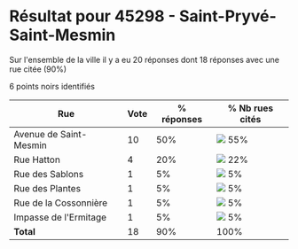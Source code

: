 # Résultat pour 45298 - Saint-Pryvé-Saint-Mesmin

Sur l'ensemble de la ville il y a eu 20 réponses dont 18 réponses avec une rue citée (90%)

6 points noirs identifiés

| Rue | Vote | % réponses | % Nb rues cités|
|-----|------|------------|----------------|
| Avenue de Saint-Mesmin | 10 | 50% | <img src="../../img/bar_55.gif" />&nbsp;55%|
| Rue Hatton | 4 | 20% | <img src="../../img/bar_22.gif" />&nbsp;22%|
| Rue des Sablons | 1 | 5% | <img src="../../img/bar_5.gif" />&nbsp;5%|
| Rue des Plantes | 1 | 5% | <img src="../../img/bar_5.gif" />&nbsp;5%|
| Rue de la Cossonnière | 1 | 5% | <img src="../../img/bar_5.gif" />&nbsp;5%|
| Impasse de l'Ermitage | 1 | 5% | <img src="../../img/bar_5.gif" />&nbsp;5%|
| **Total** | 18 | 90% | 100%|
